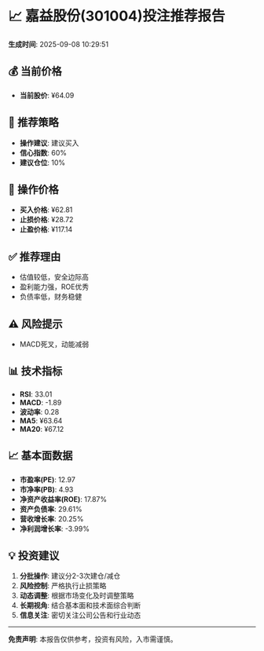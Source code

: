 # 📈 嘉益股份(301004)投注推荐报告

**生成时间**: 2025-09-08 10:29:51

## 💰 当前价格
- **当前股价**: ¥64.09

## 🎯 推荐策略
- **操作建议**: 建议买入
- **信心指数**: 60%
- **建议仓位**: 10%

## 💸 操作价格
- **买入价格**: ¥62.81
- **止损价格**: ¥28.72
- **止盈价格**: ¥117.14

## ✅ 推荐理由
- 估值较低，安全边际高
- 盈利能力强，ROE优秀
- 负债率低，财务稳健

## ⚠️ 风险提示
- MACD死叉，动能减弱

## 📊 技术指标
- **RSI**: 33.01
- **MACD**: -1.89
- **波动率**: 0.28
- **MA5**: ¥63.64
- **MA20**: ¥67.12

## 📈 基本面数据
- **市盈率(PE)**: 12.97
- **市净率(PB)**: 4.93
- **净资产收益率(ROE)**: 17.87%
- **资产负债率**: 29.61%
- **营收增长率**: 20.25%
- **净利润增长率**: -3.99%

## 💡 投资建议
1. **分批操作**: 建议分2-3次建仓/减仓
2. **风险控制**: 严格执行止损策略
3. **动态调整**: 根据市场变化及时调整策略
4. **长期视角**: 结合基本面和技术面综合判断
5. **信息关注**: 密切关注公司公告和行业动态

---
**免责声明**: 本报告仅供参考，投资有风险，入市需谨慎。
